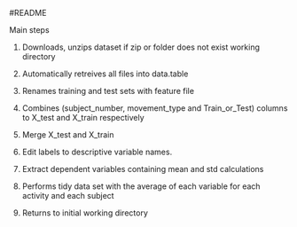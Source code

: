 #README

Main steps
1) Downloads, unzips dataset if zip or folder does not exist working directory

2) Automatically retreives all files into data.table

3) Renames training and test sets with feature file

4) Combines (subject_number, movement_type and Train_or_Test) columns to X_test and X_train respectively

5) Merge X_test and X_train 

6) Edit labels to descriptive variable names.

7) Extract dependent variables containing mean and std calculations 

8) Performs tidy data set with the average of each variable for each activity and each subject

9) Returns to initial working directory
